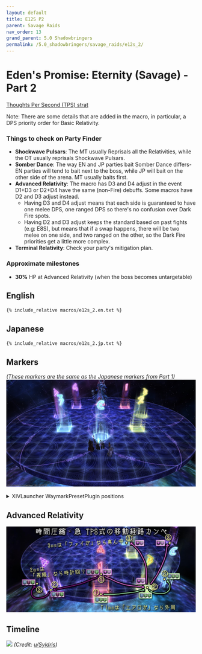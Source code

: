 ```yaml
---
layout: default
title: E12S P2
parent: Savage Raids
nav_order: 13
grand_parent: 5.0 Shadowbringers
permalink: /5.0_shadowbringers/savage_raids/e12s_2/
---
```


# Eden's Promise: Eternity (Savage) - Part 2

[Thoughts Per Second (TPS) strat](https://youtu.be/eBdHx53XteI)

Note: There are some details that are added in the macro, in particular, a DPS priority order for Basic Relativity.

### Things to check on Party Finder

- **Shockwave Pulsars**: The MT usually Reprisals all the Relativities, while the OT usually reprisals Shockwave Pulsars.
- **Somber Dance**: The way EN and JP parties bait Somber Dance differs- EN parties will tend to bait next to the boss, while JP will bait on the other side of the arena. MT usually baits first.
- **Advanced Relativity**: The macro has D3 and D4 adjust in the event D1+D3 or D2+D4 have the same (non-Fire) debuffs. Some macros have D2 and D3 adjust instead.
  - Having D3 and D4 adjust means that each side is guaranteed to have one melee DPS, one ranged DPS so there's no confusion over Dark Fire spots.
  - Having D2 and D3 adjust keeps the standard based on past fights (e.g: E8S), but means that if a swap happens, there will be two melee on one side, and two ranged on the other, so the Dark Fire priorities get a little more complex.
- **Terminal Relativity**: Check your party's mitigation plan.

### Approximate milestones

- **30%** HP at Advanced Relativity (when the boss becomes untargetable)

## English
```
{% include_relative macros/e12s_2.en.txt %}
```

## Japanese
```
{% include_relative macros/e12s_2.jp.txt %}
```

## Markers

*(These markers are the same as the Japanese markers from Part 1)*
![](images/markers.jpg)
<details markdown=block>
<summary>XIVLauncher WaymarkPresetPlugin positions</summary>

```json
{"Name":"E12S P2","MapID":759,"A":{"X":0.0,"Y":75.0,"Z":-85.0,"ID":0,"Active":true},"B":{"X":10.0,"Y":75.0,"Z":-75.0,"ID":1,"Active":true},"C":{"X":0.0,"Y":75.0,"Z":-65.0,"ID":2,"Active":true},"D":{"X":-10.0,"Y":75.0,"Z":-75.0,"ID":3,"Active":true},"One":{"X":7.071,"Y":75.0,"Z":-82.071,"ID":4,"Active":true},"Two":{"X":7.071,"Y":75.0,"Z":-67.929,"ID":5,"Active":true},"Three":{"X":-7.071,"Y":75.0,"Z":-67.929,"ID":6,"Active":true},"Four":{"X":-7.071,"Y":75.0,"Z":-82.071,"ID":7,"Active":true}}
```

</details>

## Advanced Relativity

![](images/advanced_relativity.jpg)

## Timeline

![](https://i.redd.it/kitnqysrq2761.png)
*(Credit: [u/Syldris](https://www.reddit.com/r/ffxiv/comments/kj03t5/e12s_part_ii_timeline_image/))*
